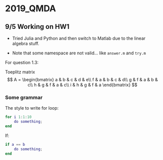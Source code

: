 # 2019_QMDA

## 9/5 Working on HW1

* Tried Julia and Python and then switch to Matlab due to the linear algebra stuff.

* Note that some namespace are not valid... like `answer.m` and `try.m`

  

For question 1.3:

Toeplitz matrix
$$
A = \begin{bmatrix} 
a & b & c & d & e\\
f & a & b & c & d\\
g & f & a & b & c\\
h & g & f & a & c\\
i & h & g & f & a
\end{bmatrix}
$$


### Some grammar

The style to write for loop:

```matlab
for i 1:1:10
	do something;
end
```

If:

```matlab
if a == b
	do something;
end
```



